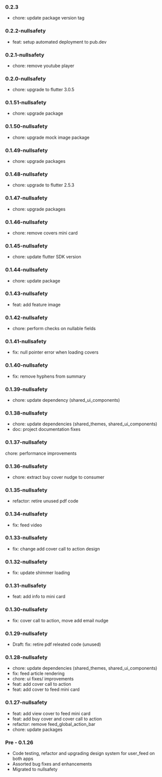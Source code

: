 ### 0.2.3

- chore: update package version tag

### 0.2.2-nullsafety

- feat: setup automated deployment to pub.dev

### 0.2.1-nullsafety

- chore: remove youtube player

### 0.2.0-nullsafety

- chore: upgrade to flutter 3.0.5

### 0.1.51-nullsafety

- chore: upgrade package

### 0.1.50-nullsafety

- chore: upgrade mock image package

### 0.1.49-nullsafety

- chore: upgrade packages

### 0.1.48-nullsafety

- chore: upgrade to flutter 2.5.3

### 0.1.47-nullsafety

- chore: upgrade packages

### 0.1.46-nullsafety

- chore: remove covers mini card

### 0.1.45-nullsafety

- chore: update flutter SDK version

### 0.1.44-nullsafety

- chore: update package

### 0.1.43-nullsafety

- feat: add feature image

### 0.1.42-nullsafety

- chore: perform checks on nullable fields

### 0.1.41-nullsafety

- fix: null pointer error when loading covers

### 0.1.40-nullsafety

- fix: remove hyphens from summary

### 0.1.39-nullsafety

- chore: update dependency (shared_ui_components)

### 0.1.38-nullsafety

- chore: update dependencies (shared_themes, shared_ui_components)
- doc: project documentation fixes

### 0.1.37-nullsafety

chore: performance improvements

### 0.1.36-nullsafety

- chore: extract buy cover nudge to consumer

### 0.1.35-nullsafety

- refactor: retire unused pdf code

### 0.1.34-nullsafety

- fix: feed video

### 0.1.33-nullsafety

- fix: change add cover call to action design

### 0.1.32-nullsafety

- fix: update shimmer loading

### 0.1.31-nullsafety

- feat: add info to mini card

### 0.1.30-nullsafety

- fix: cover call to action, move add email nudge

### 0.1.29-nullsafety

- Draft: fix: retire pdf releated code (unused)

### 0.1.28-nullsafety

- chore: update dependencies (shared_themes, shared_ui_components)
- fix: feed article rendering
- chore: ui fixes/ improvements
- feat: add cover call to action
- feat: add cover to feed mini card

### 0.1.27-nullsafety

- feat: add view cover to feed mini card
- feat: add buy cover and cover call to action
- refactor: remove feed_global_action_bar
- chore: update packages

### Pre - 0.1.26

- Code testing, refactor and upgrading design system for user_feed on both apps
- Assorted bug fixes and enhancements
- Migrated to nullsafety
